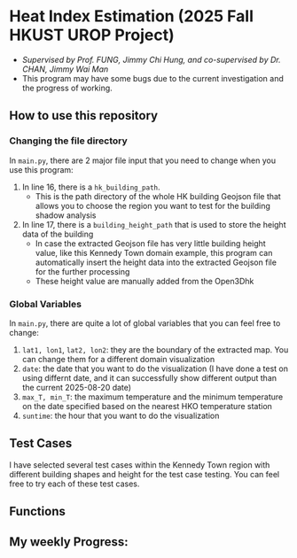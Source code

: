 # Heat Index Estimation (2025 Fall HKUST UROP Project)
- _Supervised by Prof. FUNG, Jimmy Chi Hung, and co-supervised by Dr. CHAN, Jimmy Wai Man_
- This program may have some bugs due to the current investigation and the progress of working.

<!-- ## Features: 
- Develop a hourly spatial map integrating the sunshine minutes of the building shadow and the solar irradiance in different points by using some radiation and building-shadow modules
- Perform various GIS works, like handling building shadows of different building morphologies, solar irradiance, and the extraction of the HK map -->

## How to use this repository

### Changing the file directory
In `main.py`, there are 2 major file input that you need to change when you use this program: 
1. In line 16, there is a `hk_building_path`. 
   - This is the path directory of the whole HK building Geojson file that allows you to choose the region you want to test for the building shadow analysis
2. In line 17, there is a `building_height_path` that is used to store the height data of the building 
   - In case the extracted Geojson file has very little building height value, like this Kennedy Town domain example, this program can automatically insert the height data into the extracted Geojson file for the further processing
   - These height value are manually added from the Open3Dhk

### Global Variables 
In `main.py`, there are quite a lot of global variables that you can feel free to change:
1. `lat1, lon1`, `lat2, lon2`: they are the boundary of the extracted map. You can change them for a different domain visualization
2. `date`: the date that you want to do the visualization (I have done a test on using differnt date, and it can successfully show different output than the current 2025-08-20 date)
3. `max_T, min_T`: the maximum temperature and the minimum temperature on the date specified based on the nearest HKO temperature station
4. `suntime`: the hour that you want to do the visualization
   
## Test Cases
I have selected several test cases within the Kennedy Town region with different building shapes and height for the test case testing. You can feel free to try each of these test cases. 
## Functions

## My weekly Progress: 
